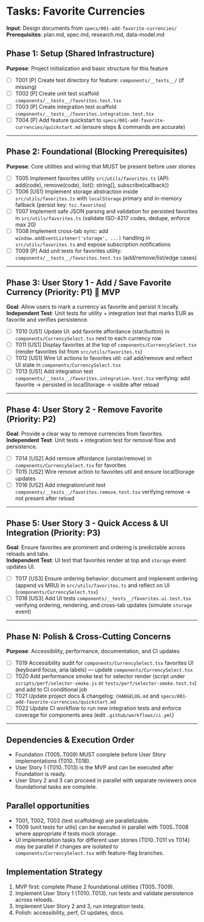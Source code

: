 # Tasks: Favorite Currencies

**Input**: Design documents from `specs/001-add-favorite-currencies/`  
**Prerequisites**: plan.md, spec.md, research.md, data-model.md

## Phase 1: Setup (Shared Infrastructure)

**Purpose**: Project initialization and basic structure for this feature

- [ ] T001 [P] Create test directory for feature: `components/__tests__/` (if missing)
- [ ] T002 [P] Create unit test scaffold `components/__tests__/favorites.test.tsx`
- [ ] T003 [P] Create integration test scaffold `components/__tests__/favorites.integration.test.tsx`
- [ ] T004 [P] Add feature quickstart to `specs/001-add-favorite-currencies/quickstart.md` (ensure steps & commands are accurate)

---

## Phase 2: Foundational (Blocking Prerequisites)

**Purpose**: Core utilities and wiring that MUST be present before user stories

- [ ] T005 Implement favorites utility `src/utils/favorites.ts` (API: add(code), remove(code), list(): string[], subscribe(callback))
- [ ] T006 [US1] Implement storage abstraction inside `src/utils/favorites.ts` with `localStorage` primary and in-memory fallback (persist key: `tcc.favorites`)
- [ ] T007 Implement safe JSON parsing and validation for persisted favorites in `src/utils/favorites.ts` (validate ISO-4217 codes, dedupe, enforce max 20)
- [ ] T008 Implement cross-tab sync: add `window.addEventListener('storage', ...)` handling in `src/utils/favorites.ts` and expose subscription notifications
- [ ] T009 [P] Add unit tests for favorites utility: `components/__tests__/favorites.test.tsx` (add/remove/list/edge cases)

---

## Phase 3: User Story 1 - Add / Save Favorite Currency (Priority: P1) 🎯 MVP

**Goal**: Allow users to mark a currency as favorite and persist it locally.  
**Independent Test**: Unit tests for utility + integration test that marks EUR as favorite and verifies persistence.

- [ ] T010 [US1] Update UI: add favorite affordance (star/button) in `components/CurrencySelect.tsx` next to each currency row
- [ ] T011 [US1] Display favorites at the top of `components/CurrencySelect.tsx` (render favorites list from `src/utils/favorites.ts`)
- [ ] T012 [US1] Wire UI actions to favorites util: call add/remove and reflect UI state in `components/CurrencySelect.tsx`
- [ ] T013 [US1] Add integration test `components/__tests__/favorites.integration.test.tsx` verifying: add favorite -> persisted in localStorage -> visible after reload

---

## Phase 4: User Story 2 - Remove Favorite (Priority: P2)

**Goal**: Provide a clear way to remove currencies from favorites.  
**Independent Test**: Unit tests + integration test for removal flow and persistence.

- [ ] T014 [US2] Add remove affordance (unstar/remove) in `components/CurrencySelect.tsx` for favorites
- [ ] T015 [US2] Wire remove action to favorites util and ensure localStorage updates
- [ ] T016 [US2] Add integration/unit test `components/__tests__/favorites.remove.test.tsx` verifying remove -> not present after reload

---

## Phase 5: User Story 3 - Quick Access & UI Integration (Priority: P3)

**Goal**: Ensure favorites are prominent and ordering is predictable across reloads and tabs.  
**Independent Test**: UI test that favorites render at top and `storage` event updates UI.

- [ ] T017 [US3] Ensure ordering behavior: document and implement ordering (append vs MRU) in `src/utils/favorites.ts` and reflect on UI (`components/CurrencySelect.tsx`)
- [ ] T018 [US3] Add UI tests `components/__tests__/favorites.ui.test.tsx` verifying ordering, rendering, and cross-tab updates (simulate `storage` event)

---

## Phase N: Polish & Cross-Cutting Concerns

**Purpose**: Accessibility, performance, documentation, and CI updates

- [ ] T019 Accessibility audit for `components/CurrencySelect.tsx` favorites UI (keyboard focus, aria labels) — update `components/CurrencySelect.tsx`
- [ ] T020 Add performance smoke test for selector render (script under `scripts/perf/selector-smoke.js` or `tests/perf/selector-smoke.test.ts`) and add to CI conditional job
- [ ] T021 Update project docs & changelog: `CHANGELOG.md` and `specs/001-add-favorite-currencies/quickstart.md`
- [ ] T022 Update CI workflow to run new integration tests and enforce coverage for components area (edit `.github/workflows/ci.yml`)

---

## Dependencies & Execution Order

- Foundation (T005..T009) MUST complete before User Story implementations (T010..T018).  
- User Story 1 (T010..T013) is the MVP and can be executed after Foundation is ready.  
- User Story 2 and 3 can proceed in parallel with separate reviewers once foundational tasks are complete.

## Parallel opportunities

- T001, T002, T003 (test scaffolding) are parallelizable.  
- T009 (unit tests for utils) can be executed in parallel with T005..T008 where appropriate if tests mock storage.  
- UI implementation tasks for different user stories (T010..T011 vs T014) may be parallel if changes are isolated to `components/CurrencySelect.tsx` with feature-flag branches.

## Implementation Strategy

1. MVP first: complete Phase 2 foundational utilities (T005..T009).  
2. Implement User Story 1 (T010..T013), run tests and validate persistence across reloads.  
3. Implement User Story 2 and 3, run integration tests.  
4. Polish: accessibility, perf, CI updates, docs.
